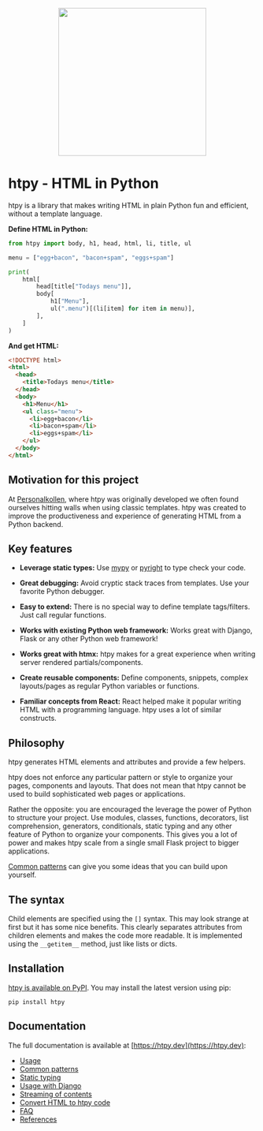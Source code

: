 <p align="center">
    <img src="https://htpy.dev/assets/htpy.webp" width="300">
</p>

# htpy - HTML in Python

htpy is a library that makes writing HTML in plain Python fun and efficient,
without a template language.

**Define HTML in Python:**
```python
from htpy import body, h1, head, html, li, title, ul

menu = ["egg+bacon", "bacon+spam", "eggs+spam"]

print(
    html[
        head[title["Todays menu"]],
        body[
            h1["Menu"],
            ul(".menu")[(li[item] for item in menu)],
        ],
    ]
)
```

**And get HTML:**
```html
<!DOCTYPE html>
<html>
  <head>
    <title>Todays menu</title>
  </head>
  <body>
    <h1>Menu</h1>
    <ul class="menu">
      <li>egg+bacon</li>
      <li>bacon+spam</li>
      <li>eggs+spam</li>
    </ul>
  </body>
</html>

```

## Motivation for this project
At [Personalkollen](https://personalkollen.se/start/), where htpy was originally
developed we often found ourselves hitting walls when using classic templates.
htpy was created to improve the productiveness and experience of generating HTML
from a Python backend.

## Key features

- **Leverage static types:** Use [mypy](https://mypy.readthedocs.io/en/stable/) or [pyright](https://github.com/microsoft/pyright) to type check your code.

- **Great debugging:** Avoid cryptic stack traces from templates. Use your favorite Python debugger.

- **Easy to extend:** There is no special way to define template tags/filters. Just call regular functions.

- **Works with existing Python web framework:** Works great with Django, Flask or any other Python web framework!

- **Works great with htmx:** htpy makes for a great experience when writing server rendered partials/components.

- **Create reusable components:** Define components, snippets, complex layouts/pages as regular Python variables or functions.

- **Familiar concepts from React:** React helped make it popular writing HTML with a programming language. htpy uses a lot of similar constructs.

## Philosophy

htpy generates HTML elements and attributes and provide a few helpers.

htpy does not enforce any particular pattern or style to organize
your pages, components and layouts. That does not mean that htpy cannot be used
to build sophisticated web pages or applications.

Rather the opposite: you are encouraged the leverage the power of Python to
structure your project. Use modules, classes, functions, decorators, list
comprehension, generators, conditionals, static typing and any other feature of
Python to organize your components. This gives you a lot of power and makes htpy
scale from a single small Flask project to bigger applications.

[Common patterns](https://htpy.dev/common-patterns/) can give you some ideas
that you can build upon yourself.

## The syntax
Child elements are specified using the `[]` syntax. This may look strange at
first but it has some nice benefits. This clearly separates attributes from
children elements and makes the code more readable. It is implemented using the
`__getitem__` method, just like lists or dicts.

## Installation

[htpy is available on PyPI](https://pypi.org/project/htpy/). You may install the latest version using pip:
```
pip install htpy
```

## Documentation
The full documentation is available at [https://htpy.dev](https://htpy.dev):

 - [Usage](https://htpy.dev/usage/)
 - [Common patterns](https://htpy.dev/common-patterns/)
 - [Static typing](https://htpy.dev/static-typing/)
 - [Usage with Django](https://htpy.dev/django/)
 - [Streaming of contents](https://htpy.dev/streaming/)
 - [Convert HTML to htpy code](https://htpy.dev/html2htpy/)
 - [FAQ](https://htpy.dev/faq/)
 - [References](https://htpy.dev/references/)
